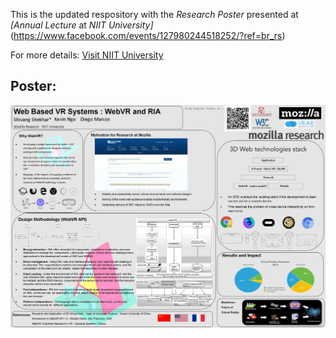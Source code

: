 This is the updated respository with the *Research Poster* presented at *[Annual Lecture* at *NIIT University]*(https://www.facebook.com/events/127980244518252/?ref=br_rs) 

For more details: [Visit NIIT University](http://niituniversity.in/)


## Poster:

<img src ="2.jpg" />

